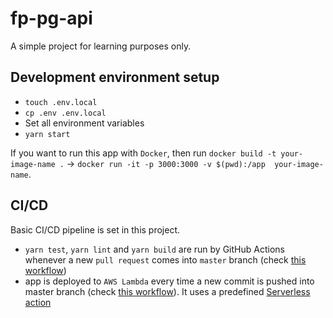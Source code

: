 # fp-pg-api
A simple project for learning purposes only.

## Development environment setup
- `touch .env.local`
- `cp .env .env.local`
- Set all environment variables
- `yarn start`

If you want to run this app with `Docker`, then run `docker build -t your-image-name .` -> `docker run -it -p 3000:3000 -v $(pwd):/app  your-image-name`.

## CI/CD

Basic CI/CD pipeline is set in this project.
- `yarn test`, `yarn lint` and `yarn build` are run by GitHub Actions whenever a new `pull request` comes into `master` branch (check [this workflow](./.github/workflows/integrate.yml))
- app is deployed to `AWS Lambda` every time a new commit is pushed into master branch (check [this workflow](./.github/workflows/deploy.yml)). It uses a predefined [Serverless action](https://github.com/marketplace/actions/serverless)
